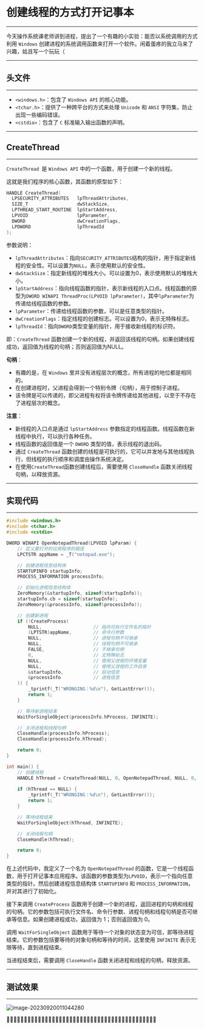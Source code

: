 # 创建线程的方式打开记事本

****

今天操作系统课老师讲到进程，提出了一个有趣的小实验：能否以系统调用的方式利用 `Windows` 创建进程的系统调用函数来打开一个软件。闲着蛋疼的我立马来了兴趣，姑且写一个玩玩（

****

## 头文件

****

- `<windows.h>`：包含了 `Windows API` 的核心功能。
- `<tchar.h>`：提供了一种跨平台的方式来处理 `Unicode` 和 `ANSI` 字符集，防止出现一些编码错误。
- `<cstdio>`：包含了 `C` 标准输入输出函数的声明。

****

## CreateThread

****

`CreateThread `是 `Windows API` 中的一个函数，用于创建一个新的线程。

这就是我们程序的核心函数，其函数的原型如下：

```cpp
HANDLE CreateThread(
  LPSECURITY_ATTRIBUTES   lpThreadAttributes,
  SIZE_T                  dwStackSize,
  LPTHREAD_START_ROUTINE  lpStartAddress,
  LPVOID                  lpParameter,
  DWORD                   dwCreationFlags,
  LPDWORD                 lpThreadId
);
```

参数说明：
- `lpThreadAttributes`：指向`SECURITY_ATTRIBUTES`结构的指针，用于指定新线程的安全性。可以设置为`NULL`，表示使用默认的安全性。
- `dwStackSize`：指定新线程的堆栈大小。可以设置为0，表示使用默认的堆栈大小。
- `lpStartAddress`：指向线程函数的指针，表示新线程的入口点。线程函数的原型为`DWORD WINAPI ThreadProc(LPVOID lpParameter)`，其中`lpParameter`为传递给线程函数的参数。
- `lpParameter`：传递给线程函数的参数，可以是任意类型的指针。
- `dwCreationFlags`：指定线程的创建标志。可以设置为0，表示无特殊标志。
- `lpThreadId`：指向`DWORD`类型变量的指针，用于接收新线程的标识符。

即：`CreateThread` 函数创建一个新的线程，并返回该线程的句柄。如果创建线程成功，返回值为线程的句柄；否则返回值为NULL。

**句柄**：

- 有趣的是，在 `Windows` 里并没有进程层次的概念，所有进程的地位都是相同的。
- 在创建进程时，父进程会得到一个特别令牌（句柄），用于控制子进程。
- 该令牌是可以传递的，即父进程有权将该令牌传递给其他进程，以至于不存在了进程层次的概念。

**注意**：

- 新线程的入口点是通过 `lpStartAddress` 参数指定的线程函数。线程函数在新线程中执行，可以执行各种任务。
- 线程函数的返回值是一个 `DWORD` 类型的值，表示线程的退出码。
- 通过 `CreateThread` 函数创建的线程是可执行的，它可以并发地与其他线程执行，但线程的执行顺序和调度由操作系统决定。
- 在使用`CreateThread`函数创建线程后，需要使用 `CloseHandle` 函数关闭线程句柄，以释放资源。

****

## 实现代码

****

```cpp
#include <windows.h>
#include <tchar.h>
#include <cstdio>

DWORD WINAPI OpenNotepadThread(LPVOID lpParam) {
    // 定义要打开的应用程序的路径
    LPCTSTR appName = _T("notepad.exe");

    // 创建进程信息结构体
    STARTUPINFO startupInfo;
    PROCESS_INFORMATION processInfo;

    // 初始化进程信息结构体
    ZeroMemory(&startupInfo, sizeof(startupInfo));
    startupInfo.cb = sizeof(startupInfo);
    ZeroMemory(&processInfo, sizeof(processInfo));

    // 创建新进程
    if (!CreateProcess(
        NULL,                   // 指向可执行文件名的指针
        (LPTSTR)appName,        // 命令行参数
        NULL,                   // 进程句柄不可继承
        NULL,                   // 线程句柄不可继承
        FALSE,                  // 不继承句柄
        0,                      // 无特殊标志
        NULL,                   // 使用父进程的环境变量
        NULL,                   // 使用父进程的工作目录
        &startupInfo,           // 启动信息
        &processInfo            // 进程信息
    )) {
        _tprintf(_T("WRONGING：%d\n"), GetLastError());
        return 1;
    }

    // 等待新进程结束
    WaitForSingleObject(processInfo.hProcess, INFINITE);

    // 关闭进程和线程句柄
    CloseHandle(processInfo.hProcess);
    CloseHandle(processInfo.hThread);

    return 0;
}

int main() {
    // 创建线程
    HANDLE hThread = CreateThread(NULL, 0, OpenNotepadThread, NULL, 0, NULL);
    
    if (hThread == NULL) {
        _tprintf(_T("WRONGING：%d\n"), GetLastError());
        return 1;
    }

    // 等待线程结束
    WaitForSingleObject(hThread, INFINITE);

    // 关闭线程句柄
    CloseHandle(hThread);

    return 0;
}

```

在上述代码中，我定义了一个名为 `OpenNotepadThread` 的函数，它是一个线程函数，用于打开记事本应用程序。该函数的参数类型为`LPVOID`，表示一个指向任意类型的指针。然后创建进程信息结构体 `STARTUPINFO` 和 `PROCESS_INFORMATION`，并对其进行了初始化。

接下来调用 `CreateProcess` 函数用于创建一个新的进程，返回进程的句柄和线程的句柄。它的参数包括可执行文件名、命令行参数、进程句柄和线程句柄是否可继承等信息。如果创建进程成功，返回值为 $1$；否则返回值为 $0$。

调用 `WaitForSingleObject` 函数用于等待一个对象的状态变为可信，即等待进程结束。它的参数包括要等待的对象句柄和等待的时间，这里使用 `INFINITE` 表示无限等待，直到进程结束。

当进程结束后，需要调用 `CloseHandle` 函数关闭进程和线程的句柄，释放资源。

****

## 测试效果

****

![image-20230920011044280](https://image.itbaima.net/images/40/image-20230920018657750.png)

🤗🤗🤗🤗🤗🤗🤗🤗🤗🤗🤗🤗🤗🤗🤗🤗🤗🤗🤗🤗🤗🤗🤗🤗🤗🤗🤗🤗🤗🤗🤗🤗🤗🤗🤗🤗🤗🤗🤗🤗🤗🤗🤗